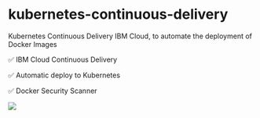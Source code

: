 # kubernetes-continuous-delivery
Kubernetes Continuous Delivery IBM Cloud, to automate the deployment of Docker Images

✅ IBM Cloud Continuous Delivery

✅ Automatic deploy to Kubernetes

✅ Docker Security Scanner

![](https://github.com/imvieira/fullstack-ibmcloud/blob/master/Kubernetes%20Continuous%20Delivery/Kubernetes_Continuous_Delivery.gif?raw=true)

